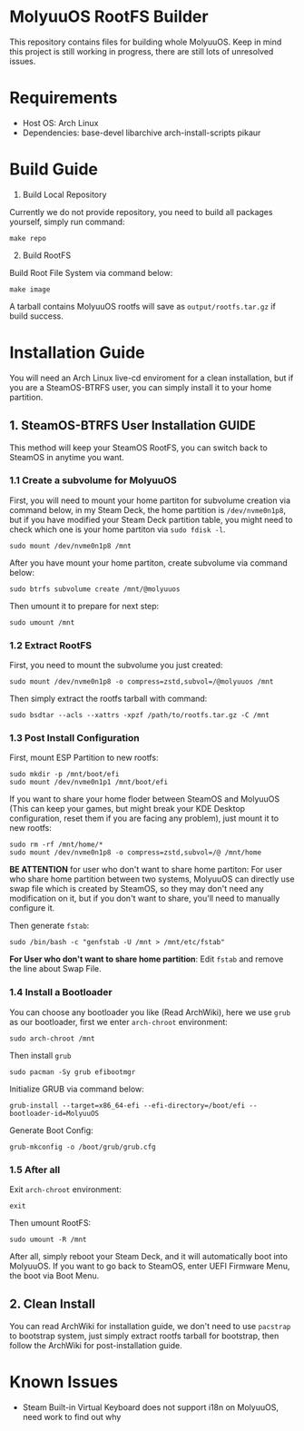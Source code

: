 # MolyuuOS RootFS Builder
This repository contains files for building whole MolyuuOS. Keep in mind this project is still working in progress, there are still lots of unresolved issues.

# Requirements
* Host OS: Arch Linux
* Dependencies: base-devel libarchive arch-install-scripts pikaur

# Build Guide
1. Build Local Repository

Currently we do not provide repository, you need to build all packages yourself, simply run command:

```shell
make repo
```

2. Build RootFS

Build Root File System via command below:

```shell
make image
```

A tarball contains MolyuuOS rootfs will save as `output/rootfs.tar.gz` if build success.

# Installation Guide
You will need an Arch Linux live-cd enviroment for a clean installation, but if you are a SteamOS-BTRFS user, you can simply install it to your home partition.

## 1. SteamOS-BTRFS User Installation GUIDE
This method will keep your SteamOS RootFS, you can switch back to SteamOS in anytime you want.

### 1.1 Create a subvolume for MolyuuOS
First, you will need to mount your home partiton for subvolume creation via command below, in my Steam Deck, the home partition is `/dev/nvme0n1p8`, but if you have modified your Steam Deck partition table, you might need to check which one is your home partiton via `sudo fdisk -l`.
```shell
sudo mount /dev/nvme0n1p8 /mnt
```

After you have mount your home partiton, create subvolume via command below:
```shell
sudo btrfs subvolume create /mnt/@molyuuos
```

Then umount it to prepare for next step:
```shell
sudo umount /mnt
```

### 1.2 Extract RootFS
First, you need to mount the subvolume you just created:
```shell
sudo mount /dev/nvme0n1p8 -o compress=zstd,subvol=/@molyuuos /mnt
```

Then simply extract the rootfs tarball with command:
```shell
sudo bsdtar --acls --xattrs -xpzf /path/to/rootfs.tar.gz -C /mnt
```

### 1.3 Post Install Configuration
First, mount ESP Partition to new rootfs:
```shell
sudo mkdir -p /mnt/boot/efi
sudo mount /dev/nvme0n1p1 /mnt/boot/efi
```

If you want to share your home floder between SteamOS and MolyuuOS (This can keep your games, but might break your KDE Desktop configuration, reset them if you are facing any problem), just mount it to new rootfs:
```shell
sudo rm -rf /mnt/home/*
sudo mount /dev/nvme0n1p8 -o compress=zstd,subvol=/@ /mnt/home
```

**BE ATTENTION** for user who don't want to share home partiton: For user who share home partition between two systems, MolyuuOS can directly use swap file which is created by SteamOS, so they may don't need any modification on it, but if you don't want to share, you'll need to manually configure it.

Then generate `fstab`:
```shell
sudo /bin/bash -c "genfstab -U /mnt > /mnt/etc/fstab"
```
**For User who don't want to share home partition**: Edit `fstab` and remove the line about Swap File.

### 1.4 Install a Bootloader
You can choose any bootloader you like (Read ArchWiki), here we use `grub` as our bootloader, first we enter `arch-chroot` environment:
```shell
sudo arch-chroot /mnt
```

Then install `grub`
```shell
sudo pacman -Sy grub efibootmgr
```

Initialize GRUB via command below:
```shell
grub-install --target=x86_64-efi --efi-directory=/boot/efi --bootloader-id=MolyuuOS
```

Generate Boot Config:
```shell
grub-mkconfig -o /boot/grub/grub.cfg
```

### 1.5 After all
Exit `arch-chroot` environment:
```shell
exit
```

Then umount RootFS:
```shell
sudo umount -R /mnt
```

After all, simply reboot your Steam Deck, and it will automatically boot into MolyuuOS. If you want to go back to SteamOS, enter UEFI Firmware Menu, the boot via Boot Menu.

## 2. Clean Install
You can read ArchWiki for installation guide, we don't need to use `pacstrap` to bootstrap system, just simply extract rootfs tarball for bootstrap, then follow the ArchWiki for post-installation guide.

# Known Issues

* Steam Built-in Virtual Keyboard does not support i18n on MolyuuOS, need work to find out why